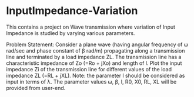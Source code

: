 # InputImpedance-Variation
This contains a project on Wave transmission where variation of Input Impedance is studied by varying various parameters.

Problem Statement: Consider a plane wave (having angular frequency of ω rad/sec and phase constant of β
rad/m) propagating along a transmission line and terminated by a load impedance ZL. The
transmission line has a characteristic impedance of Zo (=Ro + jXo) and length of l. Plot the input
impedance Zi of the transmission line for different values of the load impedance ZL (=RL + jXL). Note:
the parameter l should be considered as input in terms of λ. The parameter values ω, β, l, R0, X0, RL,
XL will be provided from user-end.
